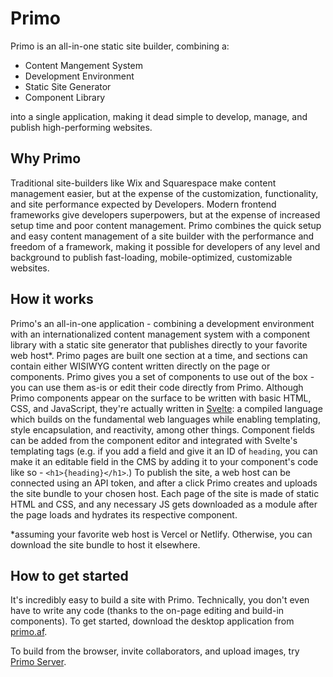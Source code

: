 # Primo

Primo is an all-in-one static site builder, combining a:
* Content Mangement System
* Development Environment
* Static Site Generator
* Component Library


into a single application, making it dead simple to develop, manage, and publish high-performing websites. 

## Why Primo
Traditional site-builders like Wix and Squarespace make content management easier, but at the expense of the customization, functionality, and site performance expected by Developers. Modern frontend frameworks give developers superpowers, but at the expense of increased setup time and poor content management. Primo combines the quick setup and easy content management of a site builder with the performance and freedom of a framework, making it possible for developers of any level and background to publish fast-loading, mobile-optimized, customizable websites. 

## How it works

Primo's an all-in-one application - combining a development environment with an internationalized content management system with a component library with a static site generator that publishes directly to your favorite web host*. Primo pages are built one section at a time, and sections can contain either WISIWYG content written directly on the page or components. Primo gives you a set of components to use out of the box - you can use them as-is or edit their code directly from Primo. Although Primo components appear on the surface to be written with basic HTML, CSS, and JavaScript, they're actually written in [Svelte](https://svelte.dev): a compiled language which builds on the fundamental web languages while enabling templating, style encapsulation, and reactivity, among other things. Component fields can be added from the component editor and integrated with Svelte's templating tags (e.g. if you add a field and give it an ID of `heading`, you can make it an editable field in the CMS by adding it to your component's code like so - `<h1>{heading}</h1>`.) To publish the site, a web host can be connected using an API token, and after a click Primo creates and uploads the site bundle to your chosen host. Each page of the site is made of static HTML and CSS, and any necessary JS gets downloaded as a module after the page loads and hydrates its respective component. 

*assuming your favorite web host is Vercel or Netlify. Otherwise, you can download the site bundle to host it elsewhere. 

## How to get started

It's incredibly easy to build a site with Primo. Technically, you don't even have to write any code (thanks to the on-page editing and build-in components). To get started, download the desktop application from [primo.af](https://primo.af).

To build from the browser, invite collaborators, and upload images, try [Primo Server](https://github.com/primo-af/primo/tree/master/server).
